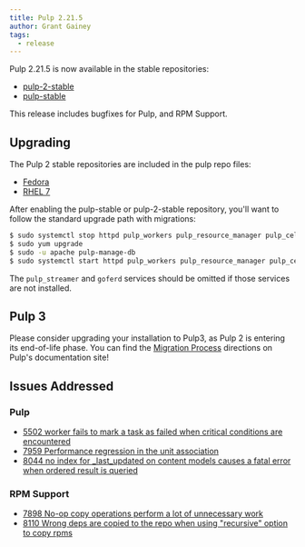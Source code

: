 ```yaml
---
title: Pulp 2.21.5
author: Grant Gainey
tags:
  - release
---
```


Pulp 2.21.5 is now available in the stable repositories:

* [pulp-2-stable](https://repos.fedorapeople.org/pulp/pulp/stable/2/)
* [pulp-stable](https://repos.fedorapeople.org/pulp/pulp/stable/latest/)

This release includes bugfixes for Pulp, and RPM Support.

## Upgrading

The Pulp 2 stable repositories are included in the pulp repo files:

- [Fedora](https://repos.fedorapeople.org/repos/pulp/pulp/fedora-pulp.repo)
- [RHEL 7](https://repos.fedorapeople.org/repos/pulp/pulp/rhel-pulp.repo)

After enabling the pulp-stable or pulp-2-stable repository, you'll want to
follow the standard upgrade path with migrations:

```sh
$ sudo systemctl stop httpd pulp_workers pulp_resource_manager pulp_celerybeat pulp_streamer goferd
$ sudo yum upgrade
$ sudo -u apache pulp-manage-db
$ sudo systemctl start httpd pulp_workers pulp_resource_manager pulp_celerybeat pulp_streamer goferd
```

The `pulp_streamer` and `goferd` services should be omitted if those services are not installed.

## Pulp 3

Please consider upgrading your installation to Pulp3, as Pulp 2 is entering its end-of-life phase.
You can find the [Migration Process](https://pulpproject.org/migrate-to-pulp-3/) directions on
Pulp's documentation site!

## Issues Addressed

### Pulp
- [5502	worker fails to mark a task as failed when critical conditions are encountered](https://pulp.plan.io/issues/5502)
- [7959	Performance regression in the unit association](https://pulp.plan.io/issues/7959)
- [8044	no index for _last_updated on content models causes a fatal error when ordered result is queried](https://pulp.plan.io/issues/8044)

### RPM Support
- [7898	No-op copy operations perform a lot of unnecessary work](https://pulp.plan.io/issues/7898)
- [8110	Wrong deps are copied to the repo when using "recursive" option to copy rpms](https://pulp.plan.io/issues/8110)


